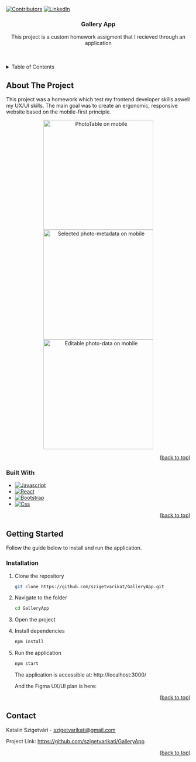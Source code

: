 <a name="readme-top"></a>

[![Contributors][contributors-shield]][contributors-url]
[![LinkedIn][linkedin-shield]][linkedin-url]

<h3 align="center">Gallery App</h3>

  <p align="center">
    This project is a custom homework assigment that I recieved through an application
    <br />
    <br />
    <br />


  </p>
</div>

<!-- TABLE OF CONTENTS -->
<details>
  <summary>Table of Contents</summary>
  <ol>
    <li>
      <a href="#about-the-project">About The Project</a>
      <ul>
        <li><a href="#built-with">Built With</a></li>
      </ul>
    </li>
    <li>
      <a href="#getting-started">Getting Started</a>
      <ul>
        <li><a href="#installation">Installation</a></li>
      </ul>
    </li>
    <li><a href="#contact">Contact</a></li>
  </ol>
</details>

<!-- ABOUT THE PROJECT -->

## About The Project

This project was a homework which test my frontend developer skills aswell my UX/UI skills.
The main goal was to create an ergonomic, responsive website based on the mobile-first principle.

<p align="center">
  <img src="https://i.imgur.com/TSMEKIJ.png" alt="PhotoTable on mobile" width=300px>
  <img src="https://i.imgur.com/uQNYPsg.png" alt="Selected photo-metadata on mobile"width=300px>
   <img src="https://i.imgur.com/s9TNiEF.png" alt="Editable photo-data on mobile"width=300px>
</p>
<p align="right">(<a href="#readme-top">back to top</a>)</p>

### Built With

- [![Javascript][Javascript]][Javascript-url]
- [![React][React.js]][React-url]
- [![Bootstrap][Bootstrap.com]][Bootstrap-url]
- [![Css][Css.com]][Css-url]

<p align="right">(<a href="#readme-top">back to top</a>)</p>

<!-- GETTING STARTED -->

[product-main]: images/screenshot.png

## Getting Started

Follow the guide below to install and run the application.

### Installation

1. Clone the repository
   ```sh
   git clone https://github.com/szigetvarikat/GalleryApp.git
   ```
2. Navigate to the folder
   ```sh
   cd GalleryApp
   ```
3. Open the project
4. Install dependencies
   ```sh
   npm install
   ```
5. Run the application
   ```sh
   npm start
   ```

   The application is accessible at: http://localhost:3000/

   And the Figma UX/UI plan is here:

<p align="right">(<a href="#readme-top">back to top</a>)</p>

<!-- CONTACT -->

## Contact

Katalin Szigetvári - szigetvarikati@gmail.com

Project Link: https://github.com/szigetvarikati/GalleryApp

<p align="right">(<a href="#readme-top">back to top</a>)</p>

<!-- MARKDOWN LINKS & IMAGES -->
<!-- https://www.markdownguide.org/basic-syntax/#reference-style-links -->

[contributors-shield]: https://img.shields.io/github/contributors/szigetvarikati/GalleryApp.svg?style=for-the-badge
[contributors-url]: https://github.com/szigetvarikati/GalleryApp/graphs/contributors
[linkedin-shield]: https://img.shields.io/badge/-LinkedIn-black.svg?style=for-the-badge&logo=linkedin&colorB=555
[linkedin-url]: https://www.linkedin.com/in/katalin-szigetvári-9829519a
[product-main]: https://imgur.com/a/jEvI3mU
[React.js]: https://img.shields.io/badge/React-20232A?style=for-the-badge&logo=react&logoColor=61DAFB
[React-url]: https://reactjs.org/
[Bootstrap.com]: https://img.shields.io/badge/Bootstrap-563D7C?style=for-the-badge&logo=bootstrap&logoColor=white
[Bootstrap-url]: https://getbootstrap.com
[Javascript]: https://img.shields.io/badge/javascript-F7DF1E?style=for-the-badge&logo=typescript&logoColor=white
[Javascript-url]: https://developer.mozilla.org/en-US/docs/Web/JavaScript
[Css.com]: https://img.shields.io/badge/CSS-563D7C?style=for-the-badge&logo=css&logoColor=white

[Css-url]: http://](https://www.w3.org/Style/CSS/Overview.en.html)https://www.w3.org/Style/CSS/Overview.en.html/
